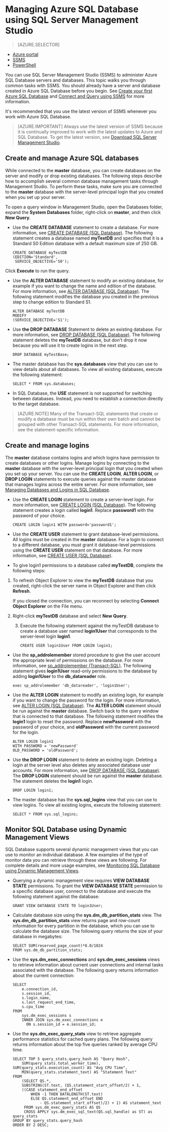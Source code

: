 <properties 
	pageTitle="Manage a SQL Database with SSMS | Azure" 
	description="Learn how to use SQL Server Management Studio to manage SQL Database servers and databases." 
	services="sql-database" 
	documentationCenter=".net" 
	authors="stevestein" 
	manager="jhubbard" 
	editor="tysonn"/>

<tags 
	ms.service="sql-database" 
	ms.workload="data-management" 
	ms.tgt_pltfrm="na" 
	ms.devlang="na" 
	ms.topic="article" 
	ms.date="09/29/2016" 
	ms.author="sstein"/>


# Managing Azure SQL Database using SQL Server Management Studio 


> [AZURE.SELECTOR]
- [Azure portal](/documentation/articles/sql-database-manage-portal/)
- [SSMS](/documentation/articles/sql-database-manage-azure-ssms/)
- [PowerShell](/documentation/articles/sql-database-manage-powershell/)

You can use SQL Server Management Studio (SSMS) to administer Azure SQL Database servers and databases. This topic walks you through common tasks with SSMS. You should already have a server and database created in Azure SQL Database before you begin. See [Create your first Azure SQL Database](/documentation/articles/sql-database-get-started/) and [Connect and Query using SSMS](/documentation/articles/sql-database-connect-query-ssms/) for more information.

It's recommended that you use the latest version of SSMS whenever you work with Azure SQL Database. 

> [AZURE.IMPORTANT] Always use the latest version of SSMS because it is continually improved to work with the latest updates to Azure and SQL Database. To get the latest version, see [Download SQL Server Management Studio](https://msdn.microsoft.com/zh-cn/library/mt238290.aspx).



## Create and manage Azure SQL databases

While connected to the **master** database, you can create databases on the server and modify or drop existing databases. The following steps describe how to accomplish several common database management
tasks through Management Studio. To perform these tasks, make sure you are connected to the
**master** database with the server-level principal login that you
created when you set up your server.

To open a query window in Management Studio, open the Databases folder, expand the **System Databases** folder, right-click on **master**, and then click **New Query**.

-   Use the **CREATE DATABASE** statement to create a database. For
    more information, see [CREATE DATABASE (SQL Database)](https://msdn.microsoft.com/zh-cn/library/dn268335.aspx). The following statement creates a database named **myTestDB** and specifies that it is a Standard S0 Edition database with a default maximum size of 250 GB.

        CREATE DATABASE myTestDB
        (EDITION='Standard',
         SERVICE_OBJECTIVE='S0');

Click **Execute** to run the query.

-   Use the **ALTER DATABASE** statement to modify an existing database, for example if you want to change the name and edition of the database. For more information, see [ALTER DATABASE (SQL Database)](https://msdn.microsoft.com/zh-cn/library/ms174269.aspx). The following statement modifies the database you created in the previous step to change edition to Standard S1.

        ALTER DATABASE myTestDB
        MODIFY
        (SERVICE_OBJECTIVE='S1');

-   Use **the DROP DATABASE** Statement to delete an existing database. For more information, see [DROP DATABASE (SQL Database)](https://msdn.microsoft.com/zh-cn/library/ms178613.aspx). The following statement deletes the **myTestDB** database, but don't drop it now because you will use it to create logins in the next step.

        DROP DATABASE myTestBase;

-   The master database has the **sys.databases** view that you can use to view details about all databases. To view all existing databases, execute the following statement:

        SELECT * FROM sys.databases;

-   In SQL Database, the **USE** statement is not supported for switching between databases. Instead, you need to establish a connection directly to the target database.

>[AZURE.NOTE] Many of the Transact-SQL statements that create or modify a database must be run within their own batch and cannot be grouped with other Transact-SQL statements. For more information, see the statement-specific information.

## Create and manage logins

The **master** database contains logins and which logins have permission to create databases or other logins. Manage logins by connecting to the **master** database with the server-level principal login that you created when you set up your server. You can use the **CREATE LOGIN**, **ALTER LOGIN**, or **DROP LOGIN** statements to execute queries against the master database that manages logins across the entire server. For more information, see [Managing Databases and Logins in SQL Database](http://msdn.microsoft.com/zh-cn/library/azure/ee336235.aspx). 


-   Use the **CREATE LOGIN** statement to create a server-level login. For more information, see [CREATE LOGIN (SQL Database)](https://msdn.microsoft.com/zh-cn/library/ms189751.aspx). The following statement creates a login called **login1**. Replace **password1** with the password of your choice.

        CREATE LOGIN login1 WITH password='password1';

-   Use the **CREATE USER** statement to grant database-level permissions. All logins must be created in the **master** database. For a login to connect to a different database, you must grant it database-level permissions using the **CREATE USER** statement on that database. For more information, see [CREATE USER (SQL Database)](https://msdn.microsoft.com/zh-cn/library/ms173463.aspx). 

-   To give login1 permissions to a database called **myTestDB**, complete the following steps:

 1.  To refresh Object Explorer to view the **myTestDB** database that you created, right-click the server name in Object Explorer and then click **Refresh**.  

     If you closed the connection, you can reconnect by selecting **Connect Object Explorer** on the File menu.

 2. Right-click **myTestDB** database and select **New Query**.

    3.  Execute the following statement against the myTestDB database to create a database user named **login1User** that corresponds to the server-level login **login1**.

            CREATE USER login1User FROM LOGIN login1;

-   Use the **sp\_addrolemember** stored procedure to give the user account the appropriate level of permissions on the database. For more information, see [sp_addrolemember (Transact-SQL)](http://msdn.microsoft.com/zh-cn/library/ms187750.aspx). The following statement gives **login1User** read-only permissions to the database by adding **login1User** to the **db\_datareader** role.

        exec sp_addrolemember 'db_datareader', 'login1User';    

-   Use the **ALTER LOGIN** statement to modify an existing login, for example if you want to change the password for the login. For more information, see [ALTER LOGIN (SQL Database)](https://msdn.microsoft.com/zh-cn/library/ms189828.aspx). The **ALTER LOGIN** statement should be run against the **master** database. Switch back to the query window that is connected to that database. The following statement modifies the **login1** login to reset the password. Replace **newPassword** with the password of your choice, and **oldPassword** with the current password for the login.

        ALTER LOGIN login1
        WITH PASSWORD = 'newPassword'
        OLD_PASSWORD = 'oldPassword';

-   Use **the DROP LOGIN** statement to delete an existing login. Deleting a login at the server level also deletes any associated database user accounts. For more information, see [DROP DATABASE (SQL Database)](https://msdn.microsoft.com/zh-cn/library/ms178613.aspx). The **DROP LOGIN** statement should be run against the **master** database. The statement deletes the **login1** login.

        DROP LOGIN login1;

-   The master database has the **sys.sql\_logins** view that you can use to view logins. To view all existing logins, execute the following statement:

        SELECT * FROM sys.sql_logins;

## Monitor SQL Database using Dynamic Management Views

SQL Database supports several dynamic management views that you can use to monitor an individual database. A few examples of the type of monitor data you can retrieve through these views are following. For
complete details and more usage examples, see [Monitoring SQL Database using Dynamic Management Views](https://msdn.microsoft.com/zh-cn/library/azure/ff394114.aspx).

-   Querying a dynamic management view requires **VIEW DATABASE STATE** permissions. To grant the **VIEW DATABASE STATE** permission to a specific database user, connect to the database and execute the following statement against the database:

        GRANT VIEW DATABASE STATE TO login1User;

-   Calculate database size using the **sys.dm\_db\_partition\_stats** view. The **sys.dm\_db\_partition\_stats** view returns page and row-count information for every partition in the database, which you can use to calculate the database size. The following query returns the size of your database in megabytes:

        SELECT SUM(reserved_page_count)*8.0/1024
        FROM sys.dm_db_partition_stats;   

-   Use the **sys.dm\_exec\_connections** and **sys.dm\_exec\_sessions** views to retrieve information about current user connections and internal tasks associated with the database. The following query returns information about the current connection:

        SELECT
            e.connection_id,
            s.session_id,
            s.login_name,
            s.last_request_end_time,
            s.cpu_time
        FROM
            sys.dm_exec_sessions s
            INNER JOIN sys.dm_exec_connections e
              ON s.session_id = e.session_id;

-   Use the **sys.dm\_exec\_query\_stats** view to retrieve aggregate performance statistics for cached query plans. The following query returns information about the top five queries ranked by average CPU time.

        SELECT TOP 5 query_stats.query_hash AS "Query Hash",
            SUM(query_stats.total_worker_time), SUM(query_stats.execution_count) AS "Avg CPU Time",
            MIN(query_stats.statement_text) AS "Statement Text"
        FROM
            (SELECT QS.*,
            SUBSTRING(ST.text, (QS.statement_start_offset/2) + 1,
            ((CASE statement_end_offset
                WHEN -1 THEN DATALENGTH(ST.text)
                ELSE QS.statement_end_offset END
                    - QS.statement_start_offset)/2) + 1) AS statement_text
             FROM sys.dm_exec_query_stats AS QS
             CROSS APPLY sys.dm_exec_sql_text(QS.sql_handle) as ST) as query_stats
        GROUP BY query_stats.query_hash
        ORDER BY 2 DESC;
 
 